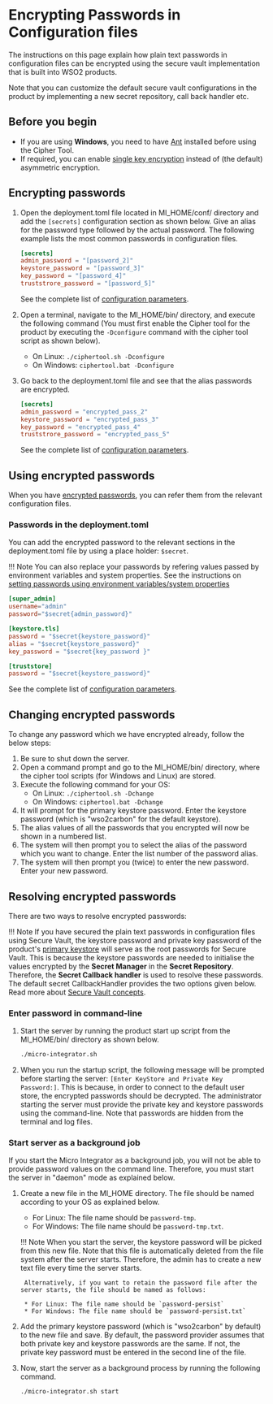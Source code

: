 # Encrypting Passwords in Configuration files

The instructions on this page explain how plain text passwords in configuration files can be encrypted using the secure vault implementation that is built into WSO2 products. 

Note that you can customize the default secure vault configurations in the product by implementing a new secret repository, call back handler etc.

## Before you begin

- If you are using **Windows**, you need to have [Ant](http://ant.apache.org/) installed before using the Cipher Tool.
- If required, you can enable [single key encryption](../../setup/security/single_key_encryption.md) instead of (the default) asymmetric encryption.

## Encrypting passwords

1. Open the deployment.toml file located in MI_HOME/conf/ directory and add the `[secrets]` configuration section as shown below. Give an alias for the password type followed by the actual password. The following example lists the most common passwords in configuration files.

    ```toml
    [secrets]
    admin_password = "[password_2]"
    keystore_password = "[password_3]"
    key_password = "[password_4]"
    truststrore_password = "[password_5]"
    ```

    See the complete list of [configuration parameters](../../references/config-catalog.md#secret-passwords).

2. Open a terminal, navigate to the MI_HOME/bin/ directory, and execute the following command (You must first enable the Cipher tool for the product by executing the `-Dconfigure` command with the cipher tool script as shown below).
    * On Linux: `./ciphertool.sh -Dconfigure`
    * On Windows: `ciphertool.bat -Dconfigure`

3. Go back to the deployment.toml file and see that the alias passwords are encrypted.

    ```toml
    [secrets]
    admin_password = "encrypted_pass_2"
    keystore_password = "encrypted_pass_3"
    key_password = "encrypted_pass_4"
    truststrore_password = "encrypted_pass_5"
    ```

    See the complete list of [configuration parameters](../../references/config-catalog.md#secret-passwords).

## Using encrypted passwords
When you have [encrypted passwords](#encrypting-passwords), you can refer them from the relevant configuration files.

### Passwords in the deployment.toml

You can add the encrypted password to the relevant sections in the deployment.toml file by using a place holder: `$secret`. 

!!! Note
    You can also replace your passwords by refering values passed by environment variables and system properties. See the instructions on [setting passwords using environment variables/system properties](../../setup/security/replace_passwords_with_sys_properties.md)

```toml
[super_admin]
username="admin"
password="$secret{admin_password}"

[keystore.tls]
password = "$secret{keystore_password}" 
alias = "$secret{keystore_password}" 
key_password = "$secret{key_password }"  

[truststore]                  
password = "$secret{keystore_password}" 
```

See the complete list of [configuration parameters](../../references/config-catalog.md).

## Changing encrypted passwords

To change any password which we have encrypted already, follow the below steps:

1. Be sure to shut down the server.
2. Open a command prompt and go to the MI_HOME/bin/ directory, where the cipher tool scripts (for Windows and Linux) are stored.
3. Execute the following command for your OS:
    * On Linux: `./ciphertool.sh -Dchange`
    * On Windows: `ciphertool.bat -Dchange`
4. It will prompt for the primary keystore password. Enter the keystore password (which is "wso2carbon" for the default keystore).
5. The alias values of all the passwords that you encrypted will now be shown in a numbered list.
6. The system will then prompt you to select the alias of the password which you want to change. Enter the list number of the password alias.
7. The system will then prompt you (twice) to enter the new password. Enter your new password.

## Resolving encrypted passwords

There are two ways to resolve encrypted passwords:

!!! Note
    If you have secured the plain text passwords in configuration files using Secure Vault, the keystore password and private key password of the product's [primary keystore](../../setup/security/configuring_keystores.md) will serve as the root passwords for Secure Vault. This is because the keystore passwords are needed to initialise the values encrypted by the **Secret Manager** in the **Secret Repository**. Therefore, the **Secret Callback handler** is used to resolve these passwords. The default secret CallbackHandler provides the two options given below. Read more about [Secure Vault concepts](../../references/security/customizing-secure-vault.md).

### Enter password in command-line
1. Start the server by running the product start up script from the MI_HOME/bin/ directory as shown below.
   ```bash
   ./micro-integrator.sh
   ```
2. When you run the startup script, the following message will be prompted before starting the server: `[Enter KeyStore and Private Key Password:]`. This is because, in order to connect to the default user store, the encrypted passwords should be decrypted. The administrator starting the server must provide the private key and keystore passwords using the command-line. Note that passwords are hidden from the terminal and log files.

### Start server as a background job

If you start the Micro Integrator as a background job, you will not be able to provide password values on the command line. Therefore, you must start the server in "daemon" mode as explained below.

1. Create a new file in the MI_HOME directory. The file should be named according to your OS as explained below.

    * For Linux: The file name should be `password-tmp`.
    * For Windows: The file name should be `password-tmp.txt`.

    !!! Note
        When you start the server, the keystore password will be picked from this new file. Note that this file is automatically deleted from the file system after the server starts. Therefore, the admin has to create a new text file every time the server starts.

        Alternatively, if you want to retain the password file after the server starts, the file should be named as follows:

        * For Linux: The file name should be `password-persist`
        * For Windows: The file name should be `password-persist.txt`

2. Add the primary keystore password (which is "wso2carbon" by default) to the new file and save. By default, the password provider assumes that both private key and keystore passwords are the same. If not, the private key password must be entered in the second line of the file.

3. Now, start the server as a background process by running the following command.
   ```bash
   ./micro-integrator.sh start
   ```
